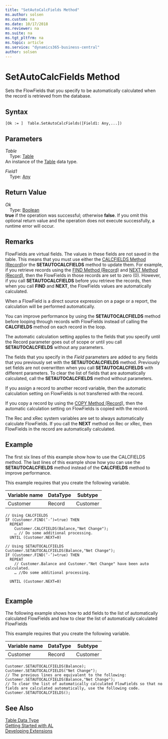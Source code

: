 ```yaml
---
title: "SetAutoCalcFields Method"
ms.author: solsen
ms.custom: na
ms.date: 10/17/2018
ms.reviewer: na
ms.suite: na
ms.tgt_pltfrm: na
ms.topic: article
ms.service: "dynamics365-business-central"
author: solsen
---
```

[//]: # (START>DO_NOT_EDIT)
[//]: # (IMPORTANT:Do not edit any of the content between here and the END>DO_NOT_EDIT.)
[//]: # (Any modifications should be made in the .xml files in the ModernDev repo.)
# SetAutoCalcFields Method
Sets the FlowFields that you specify to be automatically calculated when the record is retrieved from the database.

## Syntax
```
[Ok := ]  Table.SetAutoCalcFields([Field1: Any,...])
```
## Parameters
*Table*  
&emsp;Type: [Table](table-data-type.md)  
An instance of the [Table](table-data-type.md) data type.  

*Field1*  
&emsp;Type: [Any](../any/any-data-type.md)  
  


## Return Value
*Ok*  
&emsp;Type: [Boolean](../boolean/boolean-data-type.md)  
**true** if the operation was successful; otherwise **false**.  If you omit this optional return value and the operation does not execute successfully, a runtime error will occur.    


[//]: # (IMPORTANT: END>DO_NOT_EDIT)

## Remarks  
 FlowFields are virtual fields. The values in these fields are not saved in the table. This means that you must use either the [CALCFIELDS Method \(Record\)](devenv-CALCFIELDS-Method-Record.md)or the **SETAUTOCALCFIELDS** method to update them. For example, if you retrieve records using the [FIND Method \(Record\)](devenv-FIND-Method-Record.md) and [NEXT Method \(Record\)](devenv-NEXT-Method-Record.md), then the FlowFields in those records are set to zero \(0\). However, if you call **SETAUTOCALCFIELDS** before you retrieve the records, then when you call **FIND** and **NEXT**, the FlowFields values are automatically calculated.  
  
 When a FlowField is a direct source expression on a page or a report, the calculation will be performed automatically.  
  
 You can improve performance by using the **SETAUTOCALCFIELDS** method before looping through records with FlowFields instead of calling the **CALCFIELDS** method on each record in the loop.  
  
 The automatic calculation setting applies to the fields that you specify until the Record parameter goes out of scope or until you call **SETAUTOCALCFIELDS** without any parameters.  
  
 The fields that you specify in the *Field* parameters are added to any fields that you previously set with the **SETAUTOCALCFIELDS** method. Previously set fields are not overwritten when you call **SETAUTOCALCFIELDS** with different parameters. To clear the list of fields that are automatically calculated, call the **SETAUTOCALCFIELDS** method without parameters.  
  
 If you assign a record to another record variable, then the automatic calculation setting on FlowFields is not transferred with the record.  
  
 If you copy a record by using the [COPY Method \(Record\)](devenv-COPY-Method-Record.md), then the automatic calculation setting on FlowFields is copied with the record.  
  
 The Rec and xRec system variables are set to always automatically calculate FlowFields. If you call the **NEXT** method on Rec or xRec, then FlowFields in the record are automatically calculated.  
  
## Example  
 The first six lines of this example show how to use the CALCFIELDS method. The last lines of this example show how you can use the **SETAUTOCALCFIELDS** method instead of the **CALCFIELDS** method to improve performance.  
  
 This example requires that you create the following variable.  
  
|Variable name|DataType|Subtype|  
|-------------------|--------------|-------------|  
|Customer|Record|Customer|  
  
```  
// Using CALCFIELDS  
IF (Customer.FIND(’-’)=true) THEN  
  REPEAT  
    Customer.CALCFIELDS(Balance,"Net Change");  
    … // Do some additional processing.  
  UNTIL (Customer.NEXT=0)  
  
// Using SETAUTOCALCFIELDS  
Customer.SETAUTOCALCFIELDS(Balance,"Net Change");  
IF (Customer.FIND(’-’)=true) THEN  
  REPEAT  
    // Customer.Balance and Customer."Net Change" have been auto calculated.  
    … //Do some additional processing.  
  
  UNTIL (Customer.NEXT=0)  
  
```  
  
## Example  
 The following example shows how to add fields to the list of automatically calculated FlowFields and how to clear the list of automatically calculated FlowFields  
  
 This example requires that you create the following variable.  
  
|Variable name|DataType|Subtype|  
|-------------------|--------------|-------------|  
|Customer|Record|Customer|  
  
```  
Customer.SETAUTOCALCFIELDS(Balance);  
Customer.SETAUTOCALCFIELDS("Net Change");  
// The previous lines are equivalent to the following:  
Customer.SETAUTOCALCFIELDS(Balance,"Net Change");  
// To clear the list of automatically calculated FlowFields so that no fields are calculated automatically, use the following code.  
Customer.SETAUTOCALCFIELDS();  
```  
  

## See Also
[Table Data Type](table-data-type.md)  
[Getting Started with AL](../../devenv-get-started.md)  
[Developing Extensions](../../devenv-dev-overview.md)